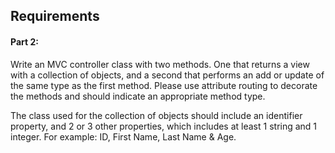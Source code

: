 ﻿## Requirements
 
#### Part 2:

Write an MVC controller class with two methods. 
One that returns a view with a collection of objects, 
and a second that performs an add or update of the same type 
as the first method. 
Please use attribute routing to decorate the methods 
and should indicate an appropriate method type.

The class used for the collection of objects should 
include an identifier property, and 2 or 3 other properties, 
which includes at least 1 string and 1 integer. 
For example: ID, First Name, Last Name & Age.
